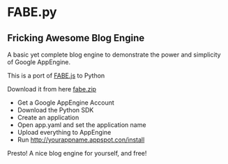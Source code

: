 FABE.py
=======

Fricking Awesome Blog Engine
----------------------------

A basic yet complete blog engine to demonstrate the power and simplicity of Google AppEngine.

This is a port of [FABE.js](http://github.com/GeorgeNava/fabe) to Python

Download it from here [fabe.zip](http://github.com/GeorgeNava/fabe-py/downloads)

- Get a Google AppEngine Account
- Download the Python SDK
- Create an application
- Open app.yaml and set the application name
- Upload everything to AppEngine
- Run http://yourappname.appspot.con/install

Presto! A nice blog engine for yourself, and free!